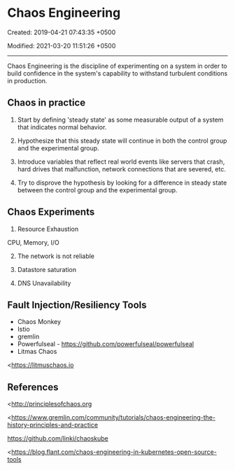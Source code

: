 # Chaos Engineering

Created: 2019-04-21 07:43:35 +0500

Modified: 2021-03-20 11:51:26 +0500

---

Chaos Engineering is the discipline of experimenting on a system in order to build confidence in the system's capability to withstand turbulent conditions in production.

## Chaos in practice

1.  Start by defining 'steady state' as some measurable output of a system that indicates normal behavior.

2.  Hypothesize that this steady state will continue in both the control group and the experimental group.

3.  Introduce variables that reflect real world events like servers that crash, hard drives that malfunction, network connections that are severed, etc.

4.  Try to disprove the hypothesis by looking for a difference in steady state between the control group and the experimental group.

## Chaos Experiments

1.  Resource Exhaustion

CPU, Memory, I/O

2.  The network is not reliable

3.  Datastore saturation

4.  DNS Unavailability

## Fault Injection/Resiliency Tools
-   Chaos Monkey
-   Istio
-   gremlin
-   Powerfulseal - <https://github.com/powerfulseal/powerfulseal>
-   Litmas Chaos

<https://litmuschaos.io

## References

<http://principlesofchaos.org

<https://www.gremlin.com/community/tutorials/chaos-engineering-the-history-principles-and-practice

<https://github.com/linki/chaoskube>

<https://blog.flant.com/chaos-engineering-in-kubernetes-open-source-tools
